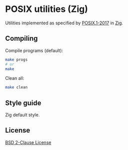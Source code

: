 # POSIX utilities (Zig)
Utilities implemented as specified by [POSIX.1-2017](https://pubs.opengroup.org/onlinepubs/9699919799/utilities/contents.html)
in
[Zig](https://ziglang.org/).

## Compiling
Compile programs (default):
```sh
make progs
# or
make
```
Clean all:
```sh
make clean
```

## Style guide
Zig default style.

## License
[BSD 2-Clause License](./LICENSE)
